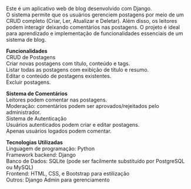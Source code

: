 Este é um aplicativo web de blog desenvolvido com Django.</br>
O sistema permite que os usuários gerenciem postagens por meio de um CRUD completo (Criar, Ler, Atualizar e Deletar). Além disso, os leitores podem interagir deixando comentários nas postagens. O projeto é ideal para aprendizado e implementação de funcionalidades essenciais de um sistema de blog.

<b>Funcionalidades</b></br>
CRUD de Postagens</br>
Criar novas postagens com título, conteúdo e tags.</br>
Listar todas as postagens com exibição de título e resumo.</br>
Editar o conteúdo de postagens existentes.</br>
Excluir postagens.</br>

<b>Sistema de Comentários</b></br>
Leitores podem comentar nas postagens.</br>
Moderação: comentários podem ser aprovados/rejeitados pelo administrador.</br>
Sistema de Autenticação</br>
Usuários autenticados podem criar e editar postagens.</br>
Apenas usuários logados podem comentar.</br>

<b>Tecnologias Utilizadas</b></br>
Linguagem de programação: Python</br>
Framework backend: Django</br>
Banco de Dados: SQLite (pode ser facilmente substituído por PostgreSQL ou MySQL)</br>
Frontend: HTML, CSS, e Bootstrap para estilização</br>
Outros: Django Admin para gerenciamento</br>
